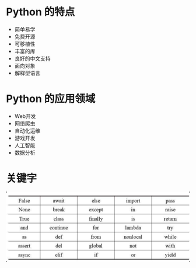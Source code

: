 # Python 的特点

- 简单易学
- 免费开源
- 可移植性
- 丰富的库
- 良好的中文支持
- 面向对象
- 解释型语言

# Python 的应用领域

- Web开发
- 网络爬虫
- 自动化运维
- 游戏开发
- 人工智能
- 数据分析

# 关键字

![img.png](./img.assets/img.png)